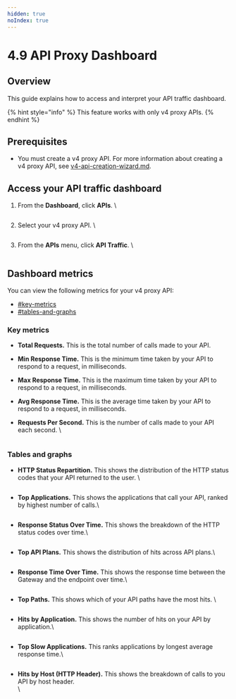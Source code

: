```yaml
---
hidden: true
noIndex: true
---
```


# 4.9 API Proxy Dashboard

## Overview&#x20;

This guide explains how to access and interpret your API traffic dashboard.

{% hint style="info" %}
This feature works with only v4 proxy APIs.
{% endhint %}

## Prerequisites&#x20;

* You must create a v4 proxy API. For more information about creating a v4 proxy API, see [v4-api-creation-wizard.md](../create-and-configure-apis/create-apis/v4-api-creation-wizard.md "mention").

## Access your API traffic dashboard

1.  From the **Dashboard**, click **APIs**. \


    <figure><img src="../.gitbook/assets/8068BF3B-04A1-492D-A8C3-62220A5599DD_1_201_a.jpeg" alt=""><figcaption></figcaption></figure>
2.  Select your v4 proxy API. \


    <figure><img src="../.gitbook/assets/BE53CDDE-FF7A-408D-BCF0-E284CE0B7183_1_201_a (1).jpeg" alt=""><figcaption></figcaption></figure>
3.  From the **APIs** menu, click **API Traffic**. \


    <figure><img src="../.gitbook/assets/773951F8-8EC2-495E-928D-2C9F8E3B2917.jpeg" alt=""><figcaption></figcaption></figure>

## Dashboard metrics

You can view the following metrics for your v4 proxy API:

* [#key-metrics](4.9-api-proxy-dashboard.md#key-metrics "mention")
* [#tables-and-graphs](4.9-api-proxy-dashboard.md#tables-and-graphs "mention")

### Key metrics

* **Total Requests.** This is the total number of calls made to your API.&#x20;
* **Min Response Time.** This is the minimum time taken by your API to respond to a request, in milliseconds.
* **Max Response Time.** This is the maximum time taken by your API to respond to a request, in milliseconds.
* **Avg Response Time.** This is the average time taken by your API to respond to a request, in milliseconds.
*   **Requests Per Second.** This is the number of calls made to your API each second. \


    <figure><img src="../.gitbook/assets/B57369C4-3D1B-43FE-BFE7-00D689957E9D_4_5005_c.jpeg" alt=""><figcaption></figcaption></figure>

### Tables and graphs

*   **HTTP Status Repartition.** This shows the distribution of the HTTP status codes that your API returned to the user. \


    <figure><img src="../.gitbook/assets/image (344).png" alt=""><figcaption></figcaption></figure>
*   **Top Applications.** This shows the applications that call your API, ranked by highest number of calls.\


    <figure><img src="../.gitbook/assets/DC01BBFE-6440-4048-81DC-BBEAA7EC7424_1_201_a.jpeg" alt=""><figcaption></figcaption></figure>
*   **Response Status Over Time.** This shows the breakdown of the HTTP status codes over time.\


    <figure><img src="../.gitbook/assets/1A6A8BC2-7950-4C8B-8143-16538D87186B_1_201_a.jpeg" alt=""><figcaption></figcaption></figure>
*   **Top API Plans.** This shows the distribution of hits across API plans.\


    <figure><img src="../.gitbook/assets/image (356).png" alt=""><figcaption></figcaption></figure>
*   **Response Time Over Time.** This shows the response time between the Gateway and the endpoint over time.\


    <figure><img src="../.gitbook/assets/image (350).png" alt=""><figcaption></figcaption></figure>
*   **Top Paths.** This shows which of your API paths have the most hits. \


    <figure><img src="../.gitbook/assets/1A6A8BC2-7950-4C8B-8143-16538D87186B_1_201_a (1).jpeg" alt=""><figcaption></figcaption></figure>
*   **Hits by Application.** This shows the number of hits on your API by application.\


    <figure><img src="../.gitbook/assets/image (343).png" alt=""><figcaption></figcaption></figure>
*   **Top Slow Applications.** This ranks applications by longest average response time.\


    <figure><img src="../.gitbook/assets/1A6A8BC2-7950-4C8B-8143-16538D87186B_1_201_a (2).jpeg" alt=""><figcaption></figcaption></figure>
*   **Hits by Host (HTTP Header).** This shows the breakdown of calls to you API by host header.\
    \


    <figure><img src="../.gitbook/assets/1A6A8BC2-7950-4C8B-8143-16538D87186B_1_201_a (3).jpeg" alt=""><figcaption></figcaption></figure>
